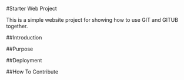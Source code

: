 #Starter Web Project

This is a simple website project for showing how to use GIT and GITUB together.

##Introduction

##Purpose

##Deployment

##How To Contribute